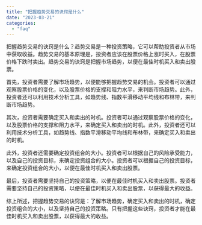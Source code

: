 ```yaml
---
title: "把握趋势交易的诀窍是什么"
date: "2023-03-21"
categories: 
  - "faq"
---
```


把握趋势交易的诀窍是什么？趋势交易是一种投资策略，它可以帮助投资者从市场中获取收益。趋势交易的基本原理是，投资者应该在股票价格上涨时买入，在股票价格下跌时卖出。趋势交易的诀窍是把握市场趋势，以便在最佳时机买入和卖出股票。

首先，投资者需要了解市场趋势，以便能够把握趋势交易的机会。投资者可以通过观察股票价格的变化，以及股票价格的支撑和阻力水平，来判断市场趋势。此外，投资者还可以利用技术分析工具，如趋势线、指数平滑移动平均线和布林带，来判断市场趋势。

其次，投资者需要确定买入和卖出的时机。投资者可以通过观察股票价格的变化，以及股票价格的支撑和阻力水平，来确定买入和卖出的时机。此外，投资者还可以利用技术分析工具，如趋势线、指数平滑移动平均线和布林带，来确定买入和卖出的时机。

此外，投资者还需要确定投资组合的大小。投资者可以根据自己的风险承受能力，以及自己的投资目标，来确定投资组合的大小。投资者可以根据自己的投资目标，来确定投资组合的大小，以便在最佳时机买入和卖出股票。

最后，投资者需要坚持自己的投资策略，以便在最佳时机买入和卖出股票。投资者需要坚持自己的投资策略，以便在最佳时机买入和卖出股票，以获得最大的收益。

综上所述，把握趋势交易的诀窍是：了解市场趋势，确定买入和卖出的时机，确定投资组合的大小，以及坚持自己的投资策略。只有把握这些诀窍，投资者才能在最佳时机买入和卖出股票，以获得最大的收益。
